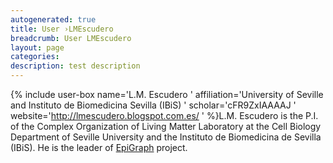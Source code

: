 ```yaml
---
autogenerated: true
title: User ›LMEscudero
breadcrumb: User LMEscudero
layout: page
categories: 
description: test description
---
```


{% include user-box name='L.M. Escudero ' affiliation='University of Seville and Instituto de Biomedicina Sevilla (IBiS) ' scholar='cFR9ZxIAAAAJ ' website='http://lmescudero.blogspot.com.es/ ' %}L.M. Escudero is the P.I. of the Complex Organization of Living Matter Laboratory at the Cell Biology Department of Seville University and the Instituto de Biomedicina de Sevilla (IBiS). He is the leader of [EpiGraph](EpiGraph ) project.
